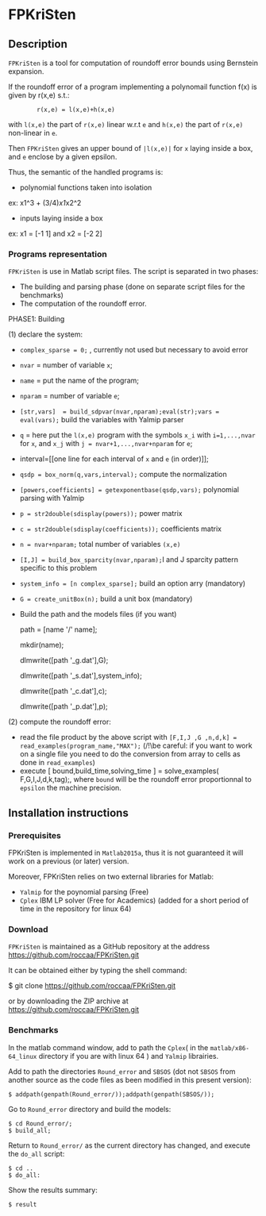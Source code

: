 # FPKriSten
## Description
`FPKriSten` is a tool for computation of roundoff error bounds using Bernstein expansion.

If the roundoff error of a program implementing a polynomail function f(x)  is given by r(x,e) s.t.:

			r(x,e) = l(x,e)+h(x,e)

with `l(x,e)` the part of `r(x,e)` linear w.r.t `e` and `h(x,e)` the part  of `r(x,e)` non-linear in `e`.

Then `FPKriSten` gives an upper bound of `|l(x,e)|` for `x` laying inside a box, and `e` enclose by a given epsilon. 

Thus, the semantic of the handled programs is:

- polynomial functions taken into isolation

ex: x1^3 + (3/4)*x1*x2^2
- inputs laying inside a box

ex: x1 = [-1 1] and x2 = [-2 2]

### Programs representation
`FPKriSten` is use in Matlab script files. The script is separated in two phases: 

+ The building and parsing phase (done on separate script files for the benchmarks)
+ The computation of the roundoff error.

PHASE1: Building

(1) declare the system:

- `complex_sparse = 0;` , currently not used but necessary to avoid error
- `nvar` = number of variable `x`;
- `name` = put the name of the program;
- `nparam` = number of variable `e`;
- `[str,vars]  = build_sdpvar(nvar,nparam);eval(str);vars = eval(vars);` build the variables with Yalmip parser
- `q` = here put the `l(x,e)` program with the symbols `x_i` with `i=1,...,nvar` for `x`, and `x_j` with `j = nvar+1,...,nvar+nparam`  for `e`;
- interval=[[one line for each interval of `x` and `e` (in order)]];
- `qsdp = box_norm(q,vars,interval);` compute the normalization
- `[powers,coefficients] = getexponentbase(qsdp,vars);` polynomial parsing with Yalmip
- `p = str2double(sdisplay(powers));` power matrix
- `c = str2double(sdisplay(coefficients));` coefficients matrix
- `n = nvar+nparam;` total number of variables `(x,e)`
- `[I,J] = build_box_sparcity(nvar,nparam);`I and J sparcity pattern specific to this problem
- `system_info = [n complex_sparse];` build an option arry (mandatory)
- `G = create_unitBox(n);` build a unit box (mandatory)
- Build the path and the models files (if you want)

	path = [name '/' name];
	
	mkdir(name);
	
	dlmwrite([path '_g.dat'],G);
	
	dlmwrite([path '_s.dat'],system_info);
	
	dlmwrite([path '_c.dat'],c);
	
	dlmwrite([path '_p.dat'],p);
	
(2) compute the roundoff error:

- read the file product by the above script with `[F,I,J ,G ,n,d,k] = read_examples(program_name,"MAX");` (/!\be careful: if you want to work on a single file you need to do the conversion from array to cells as done in `read_examples`)
- execute [ bound,build_time,solving_time ] = solve_examples( F,G,I,J,d,k,tag);, where `bound` will be the roundoff error proportionnal to `epsilon` the machine precision.


## Installation instructions
### Prerequisites
FPKriSten is implemented in `Matlab2015a`, thus it is not guaranteed it will work on a previous (or later) version.

Moreover, FPKriSten relies on two external libraries for Matlab:

- `Yalmip` for the poynomial parsing (Free)
- `Cplex` IBM LP solver (Free for Academics) (added for a short period of time in the repository for linux 64)


### Download
`FPKriSten` is maintained as a GitHub repository at the address https://github.com/roccaa/FPKriSten.git

It can be obtained either by typing the shell command:

$ git clone https://github.com/roccaa/FPKriSten.git

or by downloading the ZIP archive at https://github.com/roccaa/FPKriSten.git

### Benchmarks

In the matlab command window, add to path the `Cplex`( in the  `matlab/x86-64_linux` directory if you are with linux 64 ) and `Yalmip` librairies.

Add to path the directories `Round_error` and `SBSOS` (dot not `SBSOS` from another source as the code files as been modified in this present version):

	$ addpath(genpath(Round_error/));addpath(genpath(SBSOS/));
	
Go to `Round_error` directory and build the models:

	$ cd Round_error/;
	$ build_all;

Return to `Round_error/` as the current directory has changed, and execute the `do_all` script:

	$ cd ..
	$ do_all:
	
Show the results summary:	

	$ result


